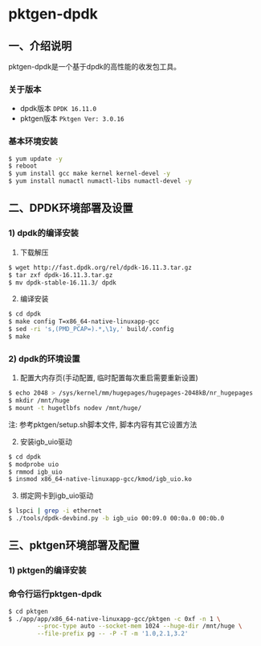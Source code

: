 # pktgen-dpdk

## 一、介绍说明
pktgen-dpdk是一个基于dpdk的高性能的收发包工具。

### 关于版本
* dpdk版本
```DPDK 16.11.0```
* pktgen版本
```Pktgen Ver: 3.0.16```

### 基本环境安装
```bash
$ yum update -y
$ reboot
$ yum install gcc make kernel kernel-devel -y
$ yum install numactl numactl-libs numactl-devel -y
```

## 二、DPDK环境部署及设置

### 1) dpdk的编译安装
1. 下载解压
```bash
$ wget http://fast.dpdk.org/rel/dpdk-16.11.3.tar.gz
$ tar zxf dpdk-16.11.3.tar.gz
$ mv dpdk-stable-16.11.3/ dpdk
```

2. 编译安装
```bash
$ cd dpdk
$ make config T=x86_64-native-linuxapp-gcc
$ sed -ri 's,(PMD_PCAP=).*,\1y,' build/.config
$ make
```

### 2) dpdk的环境设置
1. 配置大内存页(手动配置, 临时配置每次重启需要重新设置)
```bash
$ echo 2048 > /sys/kernel/mm/hugepages/hugepages-2048kB/nr_hugepages
$ mkdir /mnt/huge
$ mount -t hugetlbfs nodev /mnt/huge/
```
注: 参考pktgen/setup.sh脚本文件, 脚本内容有其它设置方法

2. 安装igb_uio驱动
```bash
$ cd dpdk
$ modprobe uio
$ rmmod igb_uio
$ insmod x86_64-native-linuxapp-gcc/kmod/igb_uio.ko
```

3. 绑定网卡到igb_uio驱动
```bash
$ lspci | grep -i ethernet
$ ./tools/dpdk-devbind.py -b igb_uio 00:09.0 00:0a.0 00:0b.0
```

## 三、pktgen环境部署及配置
### 1) pktgen的编译安装


### 命令行运行pktgen-dpdk
```bash
$ cd pktgen
$ ./app/app/x86_64-native-linuxapp-gcc/pktgen -c 0xf -n 1 \
        --proc-type auto --socket-mem 1024 --huge-dir /mnt/huge \
        --file-prefix pg -- -P -T -m '1.0,2.1,3.2'
```
